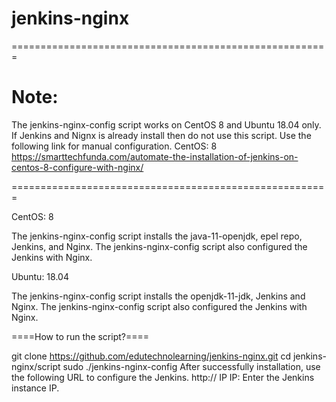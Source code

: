 # jenkins-nginx
=======================================================

# Note: 
The jenkins-nginx-config script works on CentOS 8 and Ubuntu 18.04 only.
If Jenkins and Nignx is already install then do not use this script.
Use the following link for manual configuration.
CentOS: 8
https://smarttechfunda.com/automate-the-installation-of-jenkins-on-centos-8-configure-with-nginx/

=======================================================

CentOS: 8

The jenkins-nginx-config script installs the java-11-openjdk, epel repo, Jenkins, and Nginx.
The jenkins-nginx-config script also configured the Jenkins with Nginx.

Ubuntu: 18.04

The jenkins-nginx-config script installs the openjdk-11-jdk, Jenkins and Nginx.
The jenkins-nginx-config script also configured the Jenkins with Nginx.

====How to run the script?====

git clone https://github.com/edutechnolearning/jenkins-nginx.git
cd jenkins-nginx/script
sudo ./jenkins-nginx-config
After successfully installation, use the following URL to configure the Jenkins.
http:// IP
IP: Enter the Jenkins instance IP.
